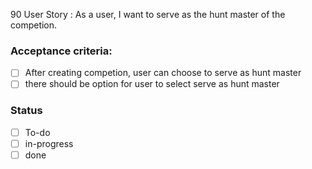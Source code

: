 90 User Story : As a user, I want to serve as the hunt master of the competion. <br>

### Acceptance criteria: <br>
- [ ] After creating competion, user can choose to serve as hunt master
- [ ] there should be option for user to select serve as hunt master

### Status
- [ ] To-do
- [ ]  in-progress
- [ ] done
